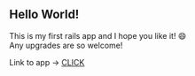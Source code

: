 ## Hello World!  

This is my first rails app and I hope you like it!  :smile:  
Any upgrades are so welcome!  

Link to app -> [CLICK](https://apple-crisp-6935.herokuapp.com/)